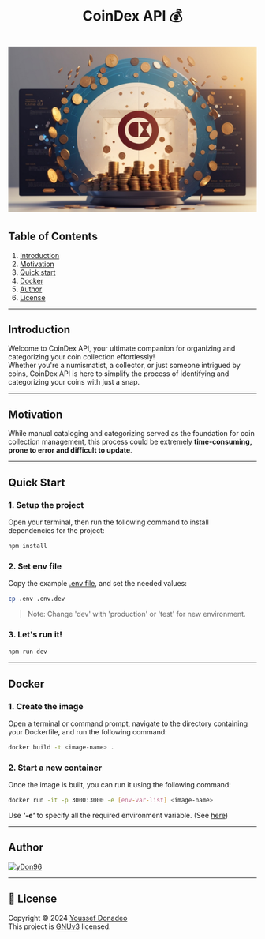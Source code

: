 <h1 align="center">
    CoinDex API 💰
    <br />
    <br />
    <img src="resources/Banner.png" alt="Banner">
</h1>


## Table of Contents

1. [Introduction](#introduction)
2. [Motivation](#motivation)
3. [Quick start](#quick-start)
4. [Docker](#docker)
5. [Author](#author)
6. [License](#license)
---
## Introduction

Welcome to CoinDex API, your ultimate companion for organizing and categorizing 
your coin collection effortlessly! \
Whether you're a numismatist, a collector, or just someone intrigued by coins, CoinDex API is here 
to simplify the process of identifying and categorizing your coins with just a snap.

---
## Motivation

While manual cataloging and categorizing served as the foundation 
for coin collection management, this process could be extremely **time-consuming, prone to error 
and difficult to update**.


---
## Quick Start

### 1. Setup the project

Open your terminal, then run the following command to install dependencies for the project:

```bash
npm install
```

### 2. Set env file

Copy the example [.env file](./.env), and set the needed values:
```bash
cp .env .env.dev
```

> Note: Change 'dev' with 'production' or 'test' for new environment.

### 3. Let's run it!

```bash
npm run dev
```

---
## Docker

### 1. Create the image
Open a terminal or command prompt, navigate to the directory 
containing your Dockerfile, and run the following command:
```bash
docker build -t <image-name> .    
```

### 2. Start a new container

Once the image is built, you can run it using the following command:
```bash
docker run -it -p 3000:3000 -e [env-var-list] <image-name>       
```

Use _**'-e'**_ to specify all the required environment variable. (See [here](./.env))

---
## Author

[![yDon96](https://images.weserv.nl/?url=https://github.com/yDon96.png?v=4&h=60&w=60&fit=cover&mask=circle&maxage=7d)](https://github.com/yDon96)

---
## 📝 License

Copyright © 2024 [Youssef Donadeo](https://github.com/yDon96)<br/>
This project is [GNUv3]() licensed.
